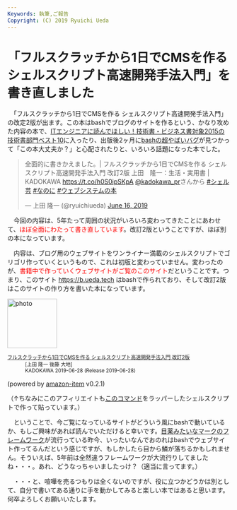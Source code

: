 ```yaml
---
Keywords: 執筆,ご報告
Copyright: (C) 2019 Ryuichi Ueda
---
```


# 「フルスクラッチから1日でCMSを作る シェルスクリプト高速開発手法入門」を書き直しました

　「フルスクラッチから1日でCMSを作る シェルスクリプト高速開発手法入門」の改定2版が出ます。この本はbashでブログのサイトを作るという、かなり攻めた内容の本で、[ITエンジニアに読んでほしい！技術書・ビジネス書対象2015の技術書部門ベスト10](https://www.shoeisha.co.jp/campaign/award/2015/result)に入ったり、出版後2ヶ月に[bashの超やばいバグ](https://ja.wikipedia.org/wiki/2014%E5%B9%B4%E3%82%B7%E3%82%A7%E3%83%AB%E3%82%B7%E3%83%A7%E3%83%83%E3%82%AF%E8%84%86%E5%BC%B1%E6%80%A7)が見つかって「この本大丈夫か？」と心配されたりと、いろいろ話題になった本でした。


<blockquote class="twitter-tweet" data-partner="tweetdeck"><p lang="ja" dir="ltr">全面的に書きかえました。| フルスクラッチから1日でCMSを作る シェルスクリプト高速開発手法入門 改訂2版 上田　隆一：生活・実用書 | KADOKAWA <a href="https://t.co/h0S0ipSKpA">https://t.co/h0S0ipSKpA</a> <a href="https://twitter.com/kadokawa_PR?ref_src=twsrc%5Etfw">@kadokawa_pr</a>さんから <a href="https://twitter.com/hashtag/%E3%82%B7%E3%82%A7%E3%83%AB%E8%8A%B8?src=hash&amp;ref_src=twsrc%5Etfw">#シェル芸</a> <a href="https://twitter.com/hashtag/%E3%81%AA%E3%81%AE%E3%81%AB?src=hash&amp;ref_src=twsrc%5Etfw">#なのに</a> <a href="https://twitter.com/hashtag/%E3%82%A6%E3%82%A7%E3%83%96%E3%82%B7%E3%82%B9%E3%83%86%E3%83%A0%E3%81%AE%E6%9C%AC?src=hash&amp;ref_src=twsrc%5Etfw">#ウェブシステムの本</a></p>&mdash; 上田 隆一 (@ryuichiueda) <a href="https://twitter.com/ryuichiueda/status/1140189505548238848?ref_src=twsrc%5Etfw">June 16, 2019</a></blockquote>
<script async src="https://platform.twitter.com/widgets.js" charset="utf-8"></script>


　今回の内容は、5年たって周囲の状況がいろいろ変わってきたことにあわせて、<span style="color:red">ほぼ全面にわたって書き直しています</span>。改訂2版ということですが、ほぼ別の本になっています。

　内容は、ブログ用のウェブサイトをワンライナー満載のシェルスクリプトでゴリゴリ作っていくというもので、これは初版と変わっていません。変わったのが、<span style="color:red">書籍中で作っていくウェブサイトがご覧のこのサイト</span>だということです。つまり、このサイト https://b.ueda.tech はbashで作られており、そして改訂2版はこのサイトの作り方を書いた本になっています。



<div class="card">
  <div class="row no-gutters">
    <div class="col-md-2">
      <a class="item url" href="https://www.amazon.co.jp/exec/obidos/ASIN/4048930699/ryuichiueda-22"><img src="https://images-fe.ssl-images-amazon.com/images/I/41tcU9fYKbL._SL160_.jpg" width="112" alt="photo"></a>
    </div>
    <div class="col-md-10">
      <div class="card-body">
        <dl class="fn" style="font-size:80%">
          <dt><a href="https://www.amazon.co.jp/exec/obidos/ASIN/4048930699/ryuichiueda-22">フルスクラッチから1日でCMSを作る シェルスクリプト高速開発手法入門 改訂2版</a></dt>
          <dd>[上田 隆一 後藤 大地]</dd>
          <dd>KADOKAWA 2019-06-28 (Release 2019-06-28)</dd>
        </dl>
        <p class="powered-by" >(powered by <a href="https://github.com/spiegel-im-spiegel/amazon-item" >amazon-item</a> v0.2.1)</p>
      </div>
    </div>
  </div>
</div>

（↑ちなみにこのアフィリエイトも[このコマンド](https://github.com/spiegel-im-spiegel/amazon-item)をラッパーしたシェルスクリプトで作って貼っています。）

　ということで、今ご覧になっているサイトがどういう風にbashで動いているか、もしご興味があれば読んでいただけると幸いです。[目薬みたいなマークのフレームワーク](https://jp.vuejs.org/v2/guide/index.html)が流行っている昨今、いったいなんでおのれはbashでウェブサイト作ってるんだという感じですが、もしかしたら目から鱗が落ちるかもしれません。そういえば、5年前は全然違うフレームワークが大流行りしてましたね・・・。あれ、どうなっちゃいましたっけ？（適当に言ってます。）


　・・・と、喧嘩を売るつもりは全くないのですが、役に立つかどうかは別として、自分で書いてある通りに手を動かしてみると楽しい本ではあると思います。何卒よろしくお願いいたします。
